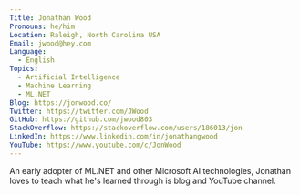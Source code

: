 ```yaml
---
Title: Jonathan Wood
Pronouns: he/him
Location: Raleigh, North Carolina USA
Email: jwood@hey.com
Language:
  - English
Topics:
  - Artificial Intelligence
  - Machine Learning
  - ML.NET
Blog: https://jonwood.co/
Twitter: https://twitter.com/JWood
GitHub: https://github.com/jwood803
StackOverflow: https://stackoverflow.com/users/186013/jon
LinkedIn: https://www.linkedin.com/in/jonathangwood
YouTube: https://www.youtube.com/c/JonWood
---
```

An early adopter of ML.NET and other Microsoft AI technologies, Jonathan loves to teach what he's learned through is blog and YouTube channel.

